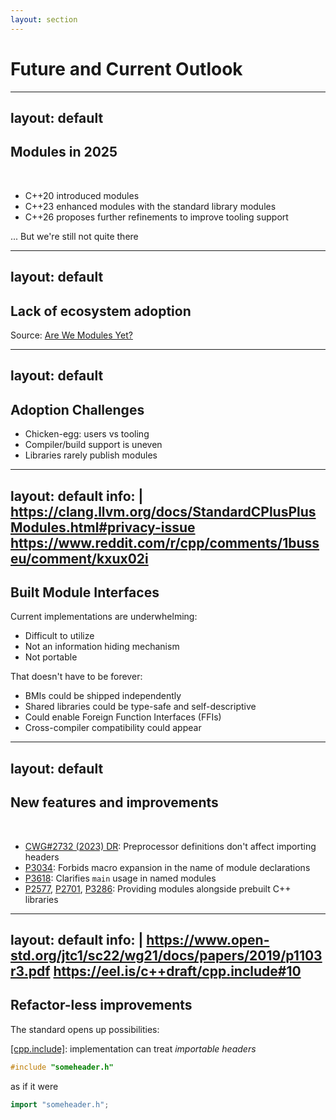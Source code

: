 ```yaml
---
layout: section
---
```


# Future and Current Outlook

---
layout: default
---

## Modules in 2025

<br>

- C++20 introduced modules
- C++23 enhanced modules with the standard library modules
- C++26 proposes further refinements to improve tooling support

<v-click>

... But we're still not quite there

</v-click>

---
layout: default
---

## Lack of ecosystem adoption

Source: [Are We Modules Yet?](https://arewemodulesyet.org)

<div class="absolute left-0 right-0 top-1/2 -translate-y-1/2 flex justify-center">

<LightOrDark>
<template #dark>
  
![Modules progress bar from https://arewemodulesyet.org](/arewemodulesyet_dark.png)

</template>
<template #light>

![Modules progress bar from https://arewemodulesyet.org](/arewemodulesyet_light.png)

</template>
</LightOrDark>

</div>

<!-- ### Notes:
- "Are We Modules Yet?" bases popularity and packages on the VCPKG ports
-->

---
layout: default
---

## Adoption Challenges

- Chicken-egg: users vs tooling
- Compiler/build support is uneven
- Libraries rarely publish modules

---
layout: default
info: |
    https://clang.llvm.org/docs/StandardCPlusPlusModules.html#privacy-issue
    https://www.reddit.com/r/cpp/comments/1busseu/comment/kxux02i
---

## Built Module Interfaces

Current implementations are underwhelming:

- Difficult to utilize
- Not an information hiding mechanism
- Not portable

<v-click>

That doesn't have to be forever:

- BMIs could be shipped independently
- Shared libraries could be type-safe and self-descriptive
- Could enable Foreign Function Interfaces (FFIs)
- Cross-compiler compatibility could appear

</v-click>

<!-- ### Notes:
- Intermediate Format Components (IFCs) could allow DLLs to be type-safe and self-descriptive for dynamic linking, reflection, or Foreign Function Interfaces (FFIs), without requiring a C++ compiler.
-->

---
layout: default
---

## New features and improvements

<br>

- [CWG#2732 (2023) DR](https://cplusplus.github.io/CWG/issues/2732.html): Preprocessor definitions don't affect importing headers
- [P3034](http://wg21.link/P3034R1): Forbids macro expansion in the name of module declarations
- [P3618](https://wg21.link/P3618R0): Clarifies `main` usage in named modules
- [P2577](http://wg21.link/P2577R2), [P2701](http://wg21.link/P2701R0), [P3286](http://wg21.link/P3286R0): Providing modules alongside prebuilt C++ libraries

---
layout: default
info: |
    https://www.open-std.org/jtc1/sc22/wg21/docs/papers/2019/p1103r3.pdf
    https://eel.is/c++draft/cpp.include#10
---

## Refactor-less improvements

The standard opens up possibilities:

[\[cpp.include\]](https://eel.is/c++draft/cpp.include#10): implementation <span v-mark.red>can</span> treat <span v-mark.red>_importable headers_</span>

```cpp {*}{lines: false}
#include "someheader.h"
```

as if it were
```cpp {*}{lines: false}
import "someheader.h";
```

<!-- ### Notes:
If the header identified by the header-name denotes an importable header ([module.import]), it is implementation-defined whether the #include preprocessing directive is instead replaced by an import directive ([cpp.import]) of the form

import header-name ; new-line

When a #include appears within non-modular code, if the named header file is known to correspond to
a header unit, the implementation treats the #include as an import of the corresponding header unit.
The mechanism for discovering this correspondence is left implementation-defined; there are multiple
viable strategies here (such as explicitly building header units and providing them as input to downstream
compilations, or introducing accompanying files describing the header unit structure) and we wish to encourage
exploration of this space. An implementation is also permitted to not provide any mapping mechanism, and
process each header unit independently
-->
